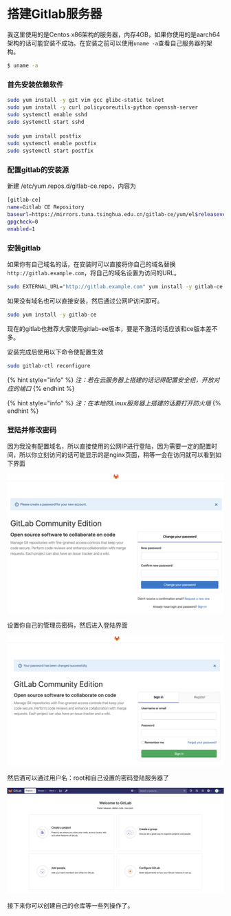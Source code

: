# 搭建Gitlab服务器

我这里使用的是Centos x86架构的服务器，内存4GB，如果你使用的是aarch64架构的话可能安装不成功。在安装之前可以使用`uname -a`查看自己服务器的架构。

```bash
$ uname -a
```

### 首先安装依赖软件

```bash
sudo yum install -y git vim gcc glibc-static telnet
sudo yum install -y curl policycoreutils-python openssh-server
sudo systemctl enable sshd
sudo systemctl start sshd

sudo yum install postfix
sudo systemctl enable postfix
sudo systemctl start postfix
```

### 配置gitlab的安装源

新建 /etc/yum.repos.d/gitlab-ce.repo，内容为

```bash
[gitlab-ce]
name=Gitlab CE Repository
baseurl=https://mirrors.tuna.tsinghua.edu.cn/gitlab-ce/yum/el$releasever/
gpgcheck=0
enabled=1
```

### 安装gitlab

如果你有自己域名的话，在安装时可以直接将你自己的域名替换`http://gitlab.example.com`，将自己的域名设置为访问的URL。

```bash
sudo EXTERNAL_URL="http://gitlab.example.com" yum install -y gitlab-ce
```

如果没有域名也可以直接安装，然后通过公网IP访问即可。

```bash
sudo yum install -y gitlab-ce
```

现在的gitlab也推荐大家使用gitlab-ee版本，要是不激活的话应该和ce版本差不多。

安装完成后使用以下命令使配置生效

```bash
sudo gitlab-ctl reconfigure
```

{% hint style="info" %}
_注：若在云服务器上搭建的话记得配置安全组，开放对应的端口_
{% endhint %}

{% hint style="info" %}
_注：在本地的Linux服务器上搭建的话要打开防火墙_
{% endhint %}

### 登陆并修改密码

因为我没有配置域名，所以直接使用的公网IP进行登陆，因为需要一定的配置时间，所以你立刻访问的话可能显示的是nginx页面，稍等一会在访问就可以看到如下界面

![](../.gitbook/assets/image%20%281%29.png)

设置你自己的管理员密码，然后进入登陆界面

![](../.gitbook/assets/image%20%2818%29.png)

然后酒可以通过用户名：root和自己设置的密码登陆服务器了

![](../.gitbook/assets/image%20%2812%29.png)

接下来你可以创建自己的仓库等一些列操作了。

